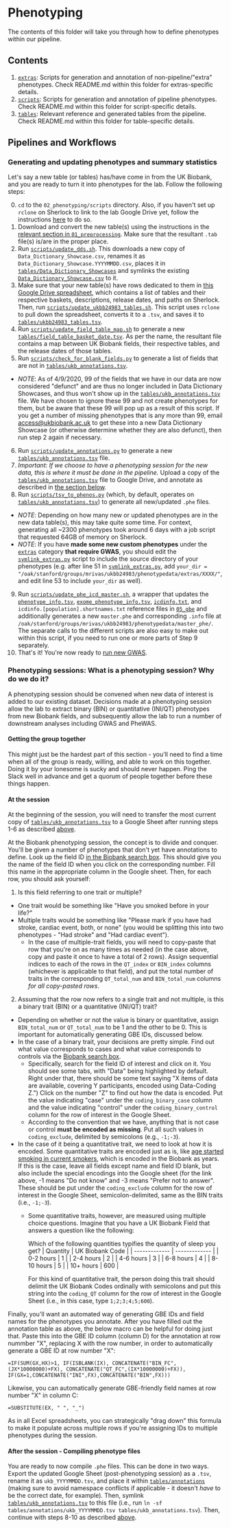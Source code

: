 # Phenotyping

The contents of this folder will take you through how to define phenotypes within our pipeline.

## Contents
1. [`extras`](https://github.com/rivas-lab/ukbb-tools/blob/master/02_phenotyping/extras): Scripts for generation and annotation of non-pipeline/"extra" phenotypes. Check README.md within this folder for extras-specific details. 
2. [`scripts`](https://github.com/rivas-lab/ukbb-tools/blob/master/02_phenotyping/scripts): Scripts for generation and annotation of pipeline phenotypes. Check README.md within this folder for script-specific details. 
3. [`tables`](https://github.com/rivas-lab/ukbb-tools/blob/master/02_phenotyping/tables): Relevant reference and generated tables from the pipeline. Check README.md  within this folder for table-specific details. 

## Pipelines and Workflows

### Generating and updating phenotypes and summary statistics

Let's say a new table (or tables) has/have come in from the UK Biobank, and you are ready to turn it into phenotypes for the lab. Follow the following steps:

0. `cd` to the `02_phenotyping/scripts` directory. Also, if you haven't set up `rclone` on Sherlock to link to the lab Google Drive yet, follow the instructions [here](https://github.com/rivas-lab/wiki/wiki/Google-Drive-Storage#21-upload-with-rclone) to do so.
1. Download and convert the new table(s) using the instructions in the [relevant section in `01_preprocessing`](https://github.com/rivas-lab/ukbb-tools/blob/master/01_preprocessing#unpackingdecryptingconverting-the-data). Make sure that the resultant `.tab` file(s) is/are in the proper place.
2. Run [`scripts/update_dds.sh`](https://github.com/rivas-lab/ukbb-tools/blob/master/02_phenotyping/scripts/update_dds.sh). This downloads a new copy of `Data_Dictionary_Showcase.csv`, renames it as `Data_Dictionary_Showcase.YYYYMMDD.csv`, places it in [`tables/Data_Dictionary_Showcases`](https://github.com/rivas-lab/ukbb-tools/tree/master/02_phenotyping/tables/Data_Dictionary_Showcases) and symlinks the existing [`Data_Dictionary_Showcase.csv`](https://github.com/rivas-lab/ukbb-tools/blob/master/02_phenotyping/tables/Data_Dictionary_Showcase.csv) to it.
3. Make sure that your new table(s) have rows dedicated to them in [this Google Drive spreadsheet](http://bit.ly/UKB24983_tables), which contains a list of tables and their respective baskets, descriptions, release dates, and paths on Sherlock. Then, run [`scripts/update_ukbb24983_tables.sh`](https://github.com/rivas-lab/ukbb-tools/blob/master/02_phenotyping/scripts/update_ukbb24983_tables.sh). This script uses `rclone` to pull down the spreadsheet, converts it to a `.tsv`, and saves it to [`tables/ukbb24983_tables.tsv`](https://github.com/rivas-lab/ukbb-tools/tree/master/02_phenotyping/tables/ukbb24983_tables.tsv).
4. Run [`scripts/update_field_table_map.sh`](https://github.com/rivas-lab/ukbb-tools/blob/master/02_phenotyping/scripts/update_field_table_map.sh) to generate a new [`tables/field_table_basket_date.tsv`](https://github.com/rivas-lab/ukbb-tools/blob/master/02_phenotyping/tables/field_table_basket_date.tsv). As per the name, the resultant file contains a map between UK Biobank fields, their respective tables, and the release dates of those tables.
5. Run [`scripts/check_for_blank_fields.py`](https://github.com/rivas-lab/ukbb-tools/blob/master/02_phenotyping/scripts/check_for_blank_fields.py) to generate a list of fields that are not in [`tables/ukb_annotations.tsv`](https://github.com/rivas-lab/ukbb-tools/blob/master/02_phenotyping/tables/ukb_annotations.tsv).
- *NOTE*: As of 4/9/2020, 99 of the fields that we have in our data are now considered "defunct" and are thus no longer included in Data Dictionary Showcases, and thus won't show up in the [`tables/ukb_annotations.tsv`](https://github.com/rivas-lab/ukbb-tools/blob/master/02_phenotyping/tables/ukb_annotations.tsv) file. We have chosen to ignore these 99 and not create phenotypes for them, but be aware that these 99 will pop up as a result of this script. If you get a number of missing phenotypes that is any more than 99, email access@ukbiobank.ac.uk to get these into a new Data Dictionary Showcase (or otherwise determine whether they are also defunct), then run step 2 again if necessary.
6. Run [`scripts/update_annotations.py`](https://github.com/rivas-lab/ukbb-tools/blob/master/02_phenotyping/scripts/update_annotations.py) to generate a new [`tables/ukb_annotations.tsv`](https://github.com/rivas-lab/ukbb-tools/blob/master/02_phenotyping/tables/ukb_annotations.tsv) file.
7. *Important: If we choose to have a phenotyping session for the new data, this is where it must be done in the pipeline.* Upload a copy of the [`tables/ukb_annotations.tsv`](https://github.com/rivas-lab/ukbb-tools/blob/master/02_phenotyping/tables/ukb_annotations.tsv) file to Google Drive, and annotate as described in [the section below](https://github.com/rivas-lab/ukbb-tools/tree/master/02_phenotyping#phenotyping-sessions-what-is-a-phenotyping-session-why-do-we-do-it).
8. Run [`scripts/tsv_to_phenos.py`](https://github.com/rivas-lab/ukbb-tools/blob/master/02_phenotyping/scripts/tsv_to_phenos.py) (which, by default, operates on [`tables/ukb_annotations.tsv`](https://github.com/rivas-lab/ukbb-tools/blob/master/02_phenotyping/tables/ukb_annotations.tsv)) to generate all new/updated `.phe` files.
- *NOTE*: Depending on how many new or updated phenotypes are in the new data table(s), this may take quite some time. For context, generating all ~2300 phenotypes took around 6 days with a job script that requested 64GB of memory on Sherlock.
- *NOTE*: If you have **made some new custom phenotypes** under the [`extras`](https://github.com/rivas-lab/ukbb-tools/tree/master/02_phenotyping/extras) category **that require GWAS**, you should edit the [`symlink_extras.py`](https://github.com/rivas-lab/ukbb-tools/blob/master/02_phenotyping/extras/symlink_extras.py) script to include the source directory of your phenotypes (e.g. after line 51 in [`symlink_extras.py`](https://github.com/rivas-lab/ukbb-tools/blob/master/02_phenotyping/extras/symlink_extras.py), add `your_dir = "/oak/stanford/groups/mrivas/ukbb24983/phenotypedata/extras/XXXX/"`, and edit line 53 to include `your_dir` as well).
9. Run [`scripts/update_phe_icd_master.sh`](https://github.com/rivas-lab/ukbb-tools/blob/master/02_phenotyping/scripts/update_phe_icd_master.sh), a wrapper that updates the [`phenotype_info.tsv`](https://github.com/rivas-lab/ukbb-tools/blob/master/05_gbe/phenotype_info.tsv), [`exome_phenotype_info.tsv`](https://github.com/rivas-lab/ukbb-tools/blob/master/05_gbe/exome_phenotype_info.tsv), [`icdinfo.txt`](https://github.com/rivas-lab/ukbb-tools/blob/master/05_gbe/icdinfo_white_british.txt), and `icdinfo.[population].shortnames.txt` reference files in [`05_gbe`](https://github.com/rivas-lab/ukbb-tools/tree/master/05_gbe) and additionally generates a new `master.phe` and corresponding `.info` file at `/oak/stanford/groups/mrivas/ukbb24983/phenotypedata/master_phe/`. The separate calls to the different scripts are also easy to make out within this script, if you need to run one or more parts of Step 9 separately.
10. That's it! You're now ready to [run new GWAS](https://github.com/rivas-lab/ukbb-tools/tree/master/04_gwas).

### Phenotyping sessions: What is a phenotyping session? Why do we do it?

A phenotyping session should be convened when new data of interest is added to our existing dataset. Decisions made at a phenotyping session allow the lab to extract binary (BIN) or quantitative (INI/QT) phenotypes from new Biobank fields, and subsequently allow the lab to run a number of downstream analyses including GWAS and PheWAS.

#### Getting the group together

This might just be the hardest part of this section - you'll need to find a time when all of the group is ready, willing, and able to work on this together. Doing it by your lonesome is sucky and should never happen. Ping the Slack well in advance and get a quorum of people together before these things happen.

#### At the session

At the beginning of the session, you will need to transfer the most current copy of [`tables/ukb_annotations.tsv`](https://github.com/rivas-lab/ukbb-tools/blob/master/02_phenotyping/tables/ukb_annotations.tsv) to a Google Sheet after running steps 1-6 as described [above](https://github.com/rivas-lab/ukbb-tools/tree/master/02_phenotyping#generating-and-updating-phenotypes-and-summary-statistics).

At the Biobank phenotyping session, the concept is to divide and conquer. You'll be given a number of phenotypes that don't yet have annotations to define. Look up the field ID [in the Biobank search box](http://biobank.ctsu.ox.ac.uk/crystal/search.cgi). This should give you the name of the field ID when you click on the corresponding number. Fill this name in the appropriate column in the Google sheet. Then, for each row, you should ask yourself:

1) Is this field referring to one trait or multiple? 
- One trait would be something like "Have you smoked before in your life?"
- Multiple traits would be something like "Please mark if you have had stroke, cardiac event, both, or none" (you would be splitting this into two phenotypes - "Had stroke" and "Had cardiac event").
    - In the case of multiple-trait fields, you will need to copy-paste that row that you're on as many times as needed (in the case above, copy and paste it once to have a total of 2 rows). Assign sequential indices to each of the rows in the `QT_index` or `BIN_index` columns (whichever is applicable to that field), and put the total number of traits in the corresponding `QT_total_num` and `BIN_total_num` columns *for all copy-pasted rows*.
  
2) Assuming that the row now refers to a single trait and not multiple, is this a binary trait (BIN) or a quantitative (INI/QT) trait? 
- Depending on whether or not the value is binary or quantitative, assign `BIN_total_num` or `QT_total_num` to be 1 and the other to be 0. This is important for automatically generating GBE IDs, discussed below.
- In the case of a binary trait, your decisions are pretty simple. Find out what value corresponds to cases and what value corresponds to controls via the [Biobank search box](http://biobank.ctsu.ox.ac.uk/crystal/search.cgi).
  - Specifically, search for the field ID of interest and click on it. You should see some tabs, with "Data" being highlighted by default. Right under that, there should be some text saying "X items of data are available, covering Y participants, encoded using Data-Coding Z.") Click on the number "Z" to find out how the data is encoded. Put the value indicating "case" under the `coding_binary_case` column and the value indicating "control" under the `coding_binary_control` column for the row of interest in the Google Sheet.
  - According to the convention that we have, anything that is not case or control **must be encoded as missing**. Put all such values in `coding_exclude`, delimited by semicolons (e.g., `-1;-3`).
- In the case of it being a quantitative trait, we need to look at how it is encoded. Some quantitative traits are encoded just as is, like [age started smoking in current smokers](http://biobank.ctsu.ox.ac.uk/crystal/field.cgi?id=3436), which is encoded in the Biobank as years. If this is the case, leave all fields except name and field ID blank, but also include the special encodings into the Google sheet (for the link above, -1 means "Do not know" and -3 means "Prefer not to answer". These should be put under the `coding_exclude` column for the row of interest in the Google Sheet, semicolon-delimited, same as the BIN traits (i.e., `-1;-3`).
  - Some quantitative traits, however, are measured using multiple choice questions. Imagine that you have a UK Biobank Field that answers a question like the following:
    
    Which of the following quantities typifies the quantity of sleep you get?
    | Quantity  | UK Biobank Code |
    | ------------- | ------------- |
    | 0-2 hours  | 1  |
    | 2-4 hours  | 2  |
    | 4-6 hours  | 3  |
    | 6-8 hours  | 4  |
    | 8-10 hours  | 5  |
    | 10+ hours  | 600  |

    For this kind of quantitative trait, the person doing this trait should delimit the UK Biobank Codes ordinally with semicolons and put this string into the `coding_QT` column for the row of interest in the Google Sheet (i.e., in this case, type `1;2;3;4;5;600`).

Finally, you'll want an automated way of generating GBE IDs and field names for the phenotypes you annotate. After you have filled out the annotation table as above, the below macro can be helpful for doing just that. Paste this into the GBE ID column (column D) for the annotation at row nummber "X", replacing X with the row number, in order to automatically generate a GBE ID at row number "X":

```{excel}
=IF(SUM(GX,HX)>1, IF(ISBLANK(IX), CONCATENATE("BIN_FC",(JX*10000000)+FX), CONCATENATE("QT_FC",(IX*10000000)+FX)), IF(GX=1,CONCATENATE("INI",FX),CONCATENATE("BIN",FX)))
```

Likewise, you can automatically generate GBE-friendly field names at row number "X" in column C:

```{excel}
=SUBSTITUTE(EX, " ", "_")
```

As in all Excel spreadsheets, you can strategically "drag down" this formula to make it populate across multiple rows if you're assigning IDs to multiple phenotypes during the session.
  
#### After the session - Compiling phenotype files
  
You are ready to now compile `.phe` files. This can be done in two ways. Export the updated Google Sheet (post-phenotyping session) as a `.tsv`, rename it as `ukb_YYYYMMDD.tsv`, and place it within [`tables/annotations`](https://github.com/rivas-lab/ukbb-tools/tree/master/02_phenotyping/tables/annotations) (making sure to avoid namespace conflicts if applicable - it doesn't *have* to be the correct date, for example). Then, symlink [`tables/ukb_annotations.tsv`](https://github.com/rivas-lab/ukbb-tools/blob/master/02_phenotyping/tables/ukb_annotations.tsv) to this file (i.e., run `ln -sf tables/annotations/ukb_YYYYMMDD.tsv tables/ukb_annotations.tsv`). Then, continue with steps 8-10 as described [above](https://github.com/rivas-lab/ukbb-tools/tree/master/02_phenotyping#generating-and-updating-phenotypes-and-summary-statistics).
